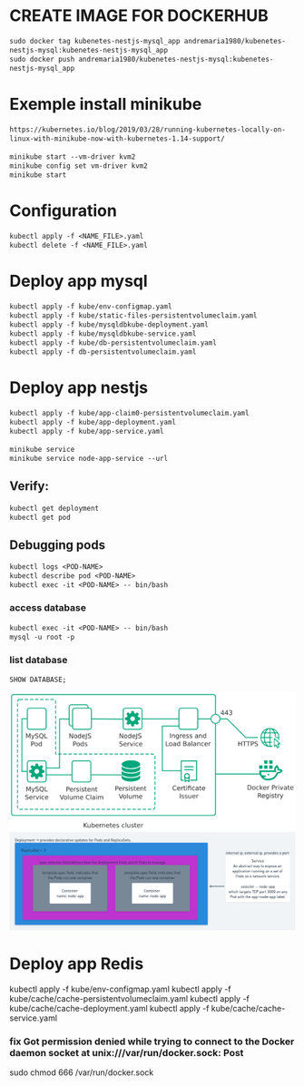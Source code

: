 # CREATE IMAGE FOR DOCKERHUB
	sudo docker tag kubenetes-nestjs-mysql_app andremaria1980/kubenetes-nestjs-mysql:kubenetes-nestjs-mysql_app
	sudo docker push andremaria1980/kubenetes-nestjs-mysql:kubenetes-nestjs-mysql_app

# Exemple install minikube 
	https://kubernetes.io/blog/2019/03/28/running-kubernetes-locally-on-linux-with-minikube-now-with-kubernetes-1.14-support/

	minikube start --vm-driver kvm2
	minikube config set vm-driver kvm2
	minikube start

# Configuration
	kubectl apply -f <NAME_FILE>.yaml  
	kubectl delete -f <NAME_FILE>.yaml 

# Deploy app mysql
	kubectl apply -f kube/env-configmap.yaml
	kubectl apply -f kube/static-files-persistentvolumeclaim.yaml
	kubectl apply -f kube/mysqldbkube-deployment.yaml
	kubectl apply -f kube/mysqldbkube-service.yaml
	kubectl apply -f kube/db-persistentvolumeclaim.yaml
	kubectl apply -f db-persistentvolumeclaim.yaml

# Deploy app nestjs
	kubectl apply -f kube/app-claim0-persistentvolumeclaim.yaml
	kubectl apply -f kube/app-deployment.yaml
	kubectl apply -f kube/app-service.yaml

	minikube service
	minikube service node-app-service --url

## Verify: 
	kubectl get deployment
	kubectl get pod

## Debugging pods
	kubectl logs <POD-NAME>
	kubectl describe pod <POD-NAME>
	kubectl exec -it <POD-NAME> -- bin/bash

### access database
	kubectl exec -it <POD-NAME> -- bin/bash
	mysql -u root -p

### list database
	SHOW DATABASE;


![](images/shemaKubernetesNodejsMySQL.png)
![](images/schema.png)


# Deploy app Redis
kubectl apply -f kube/env-configmap.yaml
kubectl apply -f kube/cache/cache-persistentvolumeclaim.yaml
kubectl apply -f kube/cache/cache-deployment.yaml
kubectl apply -f kube/cache/cache-service.yaml

### fix Got permission denied while trying to connect to the Docker daemon socket at unix:///var/run/docker.sock: Post
sudo chmod 666 /var/run/docker.sock
